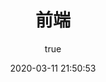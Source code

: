 ---
pageComponent:
  name: Catalogue
  data:
    key: views/01.前端
    imgUrl: /assets/img/other.png
    description: JavaScript、ES6、Vue框架等前端技术
title: 前端
date: 2020-03-11 21:50:53
permalink: /web/
sidebar: false
article: false
comment: false
editLink: false
author: 
  name: nengkai
  link: https://github.com/Takichange
---
